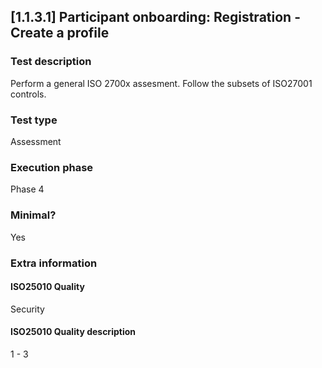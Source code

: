 
## [1.1.3.1] Participant onboarding: Registration - Create a profile
 
### Test description
Perform a general ISO 2700x assesment. Follow the subsets of ISO27001 controls.
 
### Test type
Assessment
 
### Execution phase
Phase 4
 
### Minimal?
Yes
 
### Extra information
#### ISO25010 Quality
Security
#### ISO25010 Quality description
1 - 3
    
